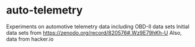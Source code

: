 # auto-telemetry
Experiments on automotive telemetry data including OBD-II data sets
Initial data sets from 
https://zenodo.org/record/820576#.Wz9E79hKh-U 
Also, data from hacker.io
